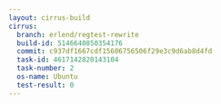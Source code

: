 ```yaml
---
layout: cirrus-build
cirrus:
  branch: erlend/regtest-rewrite
  build-id: 5146640850354176
  commit: c937df1667cdf15606756506f29e3c9d6ab8d4fd
  task-id: 4617142820143104
  task-number: 2
  os-name: Ubuntu
  test-result: 0
---
```

